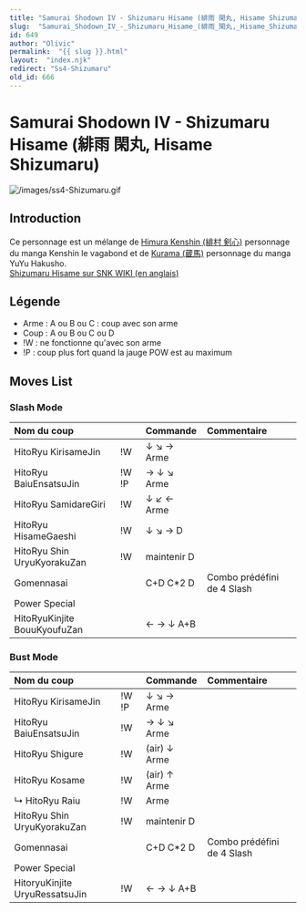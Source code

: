 ```yaml
---
title: "Samurai Shodown IV - Shizumaru Hisame (緋雨 閑丸, Hisame Shizumaru)"
slug:  "Samurai_Shodown_IV_-_Shizumaru_Hisame_(緋雨_閑丸,_Hisame_Shizumaru)"
id: 649
author: "Olivic"
permalink:  "{{ slug }}.html"
layout:  "index.njk"
redirect: "Ss4-Shizumaru"
old_id: 666
---
```


# Samurai Shodown IV - Shizumaru Hisame (緋雨 閑丸, Hisame Shizumaru)

![](/images/ss4-Shizumaru.gif "/images/ss4-Shizumaru.gif")

## Introduction

Ce personnage est un mélange de [Himura Kenshin (緋村
剣心)](http://en.wikipedia.org/wiki/Himura_Kenshin) personnage du manga
Kenshin le vagabond et de [Kurama
(蔵馬)](http://en.wikipedia.org/wiki/Kurama_%28YuYu_Hakusho%29#Kurama)
personnage du manga YuYu Hakusho.  
[Shizumaru Hisame sur SNK WIKI (en
anglais)](http://snk.wikia.com/wiki/Shizumaru_Hisame)

## Légende

- Arme : A ou B ou C : coup avec son arme
- Coup : A ou B ou C ou D
- !W : ne fonctionne qu'avec son arme
- !P : coup plus fort quand la jauge POW est au maximum

## Moves List

### Slash Mode

| Nom du coup                  |       | Commande    | Commentaire                |
|:-----------------------------|-------|:------------|:---------------------------|
| HitoRyu KirisameJin          | !W    | ↓ ↘ → Arme  |                            |
| HitoRyu BaiuEnsatsuJin       | !W !P | → ↓ ↘ Arme  |                            |
| HitoRyu SamidareGiri         | !W    | ↓ ↙ ← Arme  |                            |
| HitoRyu HisameGaeshi         | !W    | ↓ ↘ → D     |                            |
| HitoRyu Shin UryuKyorakuZan  | !W    | maintenir D |                            |
| Gomennasai                   |       | C+D C\*2 D  | Combo prédéfini de 4 Slash |
| Power Special                |       |             |                            |
| HitoRyuKinjite BouuKyoufuZan |       | ← → ↓ A+B   |                            |

### Bust Mode

| Nom du coup                    |       | Commande     | Commentaire                |
|:-------------------------------|-------|:-------------|:---------------------------|
| HitoRyu KirisameJin            | !W !P | ↓ ↘ → Arme   |                            |
| HitoRyu BaiuEnsatsuJin         | !W    | → ↓ ↘ Arme   |                            |
| HitoRyu Shigure                | !W    | (air) ↓ Arme |                            |
| HitoRyu Kosame                 | !W    | (air) ↑ Arme |                            |
| ↳ HitoRyu Raiu                 | !W    | Arme         |                            |
| HitoRyu Shin UryuKyorakuZan    | !W    | maintenir D  |                            |
| Gomennasai                     |       | C+D C\*2 D   | Combo prédéfini de 4 Slash |
| Power Special                  |       |              |                            |
| HitoryuKinjite UryuRessatsuJin | !W    | ← → ↓ A+B    |                            |
